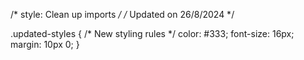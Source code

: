 /* style: Clean up imports */
/* Updated on 26/8/2024 */

.updated-styles {
  /* New styling rules */
  color: #333;
  font-size: 16px;
  margin: 10px 0;
}